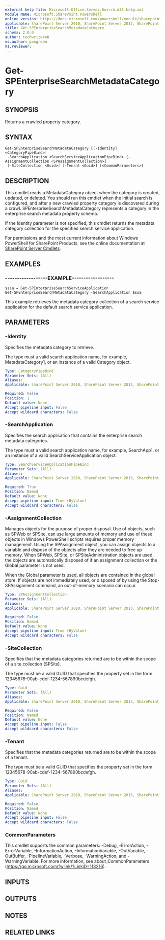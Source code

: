 ```yaml
---
external help file: Microsoft.Office.Server.Search.dll-help.xml
Module Name: Microsoft.SharePoint.Powershell
online version: https://docs.microsoft.com/powershell/module/sharepoint-server/get-spenterprisesearchmetadatacategory
applicable: SharePoint Server 2010, SharePoint Server 2013, SharePoint Server 2016, SharePoint Server 2019
title: Get-SPEnterpriseSearchMetadataCategory
schema: 2.0.0
author: techwriter40
ms.author: pamgreen
ms.reviewer:
---
```


# Get-SPEnterpriseSearchMetadataCategory

## SYNOPSIS
Returns a crawled property category.

## SYNTAX

```
Get-SPEnterpriseSearchMetadataCategory [[-Identity] <CategoryPipeBind>]
 -SearchApplication <SearchServiceApplicationPipeBind> [-AssignmentCollection <SPAssignmentCollection>]
 [-SiteCollection <Guid>] [-Tenant <Guid>] [<CommonParameters>]
```

## DESCRIPTION
This cmdlet reads a MetadataCategory object when the category is created, updated, or deleted.
You should run this cmdlet when the initial search is configured, and after a new crawled property category is discovered during a crawl.
SPEnterpriseSearchMetadataCategory represents a category in the enterprise search metadata property schema.

If the Identity parameter is not specified, this cmdlet returns the metadata category collection for the specified search service application.

For permissions and the most current information about Windows PowerShell for SharePoint Products, see the online documentation at [SharePoint Server Cmdlets](https://docs.microsoft.com/powershell/sharepoint/sharepoint-server/sharepoint-server-cmdlets).

## EXAMPLES

### ------------------EXAMPLE------------------ 
```
$ssa = Get-SPEnterpriseSearchServiceApplication
Get-SPEnterpriseSearchMetadataCategory -SearchApplication $ssa
```

This example retrieves the metadata category collection of a search service application for the default search service application.

## PARAMETERS

### -Identity
Specifies the metadata category to retrieve.

The type must a valid search application name, for example, MetadataCategory1, or an instance of a valid Category object.

```yaml
Type: CategoryPipeBind
Parameter Sets: (All)
Aliases: 
Applicable: SharePoint Server 2010, SharePoint Server 2013, SharePoint Server 2016, SharePoint Server 2019

Required: False
Position: 1
Default value: None
Accept pipeline input: False
Accept wildcard characters: False
```

### -SearchApplication
Specifies the search application that contains the enterprise search metadata categories.

The type must a valid search application name, for example, SearchApp1, or an instance of a valid SearchServiceApplication object.

```yaml
Type: SearchServiceApplicationPipeBind
Parameter Sets: (All)
Aliases: 
Applicable: SharePoint Server 2010, SharePoint Server 2013, SharePoint Server 2016, SharePoint Server 2019

Required: True
Position: Named
Default value: None
Accept pipeline input: True (ByValue)
Accept wildcard characters: False
```

### -AssignmentCollection
Manages objects for the purpose of proper disposal. Use of objects, such as SPWeb or SPSite, can use large amounts of memory and use of these objects in Windows PowerShell scripts requires proper memory management. Using the SPAssignment object, you can assign objects to a variable and dispose of the objects after they are needed to free up memory. When SPWeb, SPSite, or SPSiteAdministration objects are used, the objects are automatically disposed of if an assignment collection or the Global parameter is not used.

When the Global parameter is used, all objects are contained in the global store. If objects are not immediately used, or disposed of by using the Stop-SPAssignment command, an out-of-memory scenario can occur.

```yaml
Type: SPAssignmentCollection
Parameter Sets: (All)
Aliases: 
Applicable: SharePoint Server 2010, SharePoint Server 2013, SharePoint Server 2016, SharePoint Server 2019

Required: False
Position: Named
Default value: None
Accept pipeline input: True (ByValue)
Accept wildcard characters: False
```

### -SiteCollection
Specifies that the metadata categories returned are to be within the scope of a site collection (SPSite).

The type must be a valid GUID that specifies the property set in the form 12345678-90ab-cdef-1234-567890bcdefgh.

```yaml
Type: Guid
Parameter Sets: (All)
Aliases: 
Applicable: SharePoint Server 2010, SharePoint Server 2013, SharePoint Server 2016, SharePoint Server 2019

Required: False
Position: Named
Default value: None
Accept pipeline input: False
Accept wildcard characters: False
```

### -Tenant
Specifies that the metadata categories returned are to be within the scope of a tenant.

The type must be a valid GUID that specifies the property set in the form 12345678-90ab-cdef-1234-567890bcdefgh.

```yaml
Type: Guid
Parameter Sets: (All)
Aliases: 
Applicable: SharePoint Server 2010, SharePoint Server 2013, SharePoint Server 2016, SharePoint Server 2019

Required: False
Position: Named
Default value: None
Accept pipeline input: False
Accept wildcard characters: False
```

### CommonParameters
This cmdlet supports the common parameters: -Debug, -ErrorAction, -ErrorVariable, -InformationAction, -InformationVariable, -OutVariable, -OutBuffer, -PipelineVariable, -Verbose, -WarningAction, and -WarningVariable. For more information, see about_CommonParameters (https://go.microsoft.com/fwlink/?LinkID=113216).

## INPUTS

## OUTPUTS

## NOTES

## RELATED LINKS


